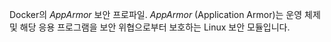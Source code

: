 
Docker의 _AppArmor_ 보안 프로파일. _AppArmor_ (Application Armor)는 운영 체제 및 해당 응용 프로그램을 보안 위협으로부터 보호하는 Linux 보안 모듈입니다.

